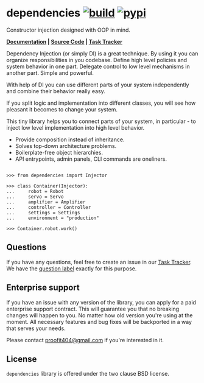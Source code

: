 # dependencies [![build](https://img.shields.io/github/actions/workflow/status/proofit404/dependencies/release.yml?branch=release&style=flat-square)](https://github.com/proofit404/dependencies/actions/workflows/release.yml?query=branch%3Arelease) [![pypi](https://img.shields.io/pypi/v/dependencies?style=flat-square)](https://pypi.org/project/dependencies)

Constructor injection designed with OOP in mind.

**[Documentation](https://proofit404.github.io/dependencies) |
[Source Code](https://github.com/proofit404/dependencies) |
[Task Tracker](https://github.com/proofit404/dependencies/issues)**

Dependency Injection (or simply DI) is a great technique. By using it you can
organize responsibilities in you codebase. Define high level policies and system
behavior in one part. Delegate control to low level mechanisms in another part.
Simple and powerful.

With help of DI you can use different parts of your system independently and
combine their behavior really easy.

If you split logic and implementation into different classes, you will see how
pleasant it becomes to change your system.

This tiny library helps you to connect parts of your system, in particular - to
inject low level implementation into high level behavior.

- Provide composition instead of inheritance.
- Solves top-down architecture problems.
- Boilerplate-free object hierarchies.
- API entrypoints, admin panels, CLI commands are oneliners.

```pycon

>>> from dependencies import Injector

>>> class Container(Injector):
...     robot = Robot
...     servo = Servo
...     amplifier = Amplifier
...     controller = Controller
...     settings = Settings
...     environment = "production"

>>> Container.robot.work()

```

## Questions

If you have any questions, feel free to create an issue in our
[Task Tracker](https://github.com/proofit404/dependencies/issues). We have the
[question label](https://github.com/proofit404/dependencies/issues?q=is%3Aopen+is%3Aissue+label%3Aquestion)
exactly for this purpose.

## Enterprise support

If you have an issue with any version of the library, you can apply for a paid
enterprise support contract. This will guarantee you that no breaking changes
will happen to you. No matter how old version you're using at the moment. All
necessary features and bug fixes will be backported in a way that serves your
needs.

Please contact [proofit404@gmail.com](mailto:proofit404@gmail.com) if you're
interested in it.

## License

`dependencies` library is offered under the two clause BSD license.
